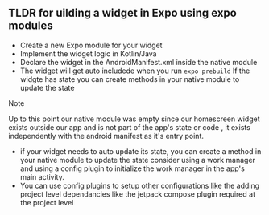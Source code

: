## TLDR for uilding a widget in Expo using expo modules

- Create a new Expo module for your widget
- Implement the widget logic in Kotlin/Java
- Declare the widget in the AndroidManifest.xml inside the native module
- The widget will get auto includede when you run `expo prebuild`
If the widgte has state you can create methods in your native module to update the state 
> [!NOTE]
> Up to this point our native module was empty since our homescreen widget exists outside our app and is not part of the app's state or code , it exists independently with the android manifest as it's entry point.


- if your widget needs to auto update its state, you can create a method in your native module to update the state consider using a work manager and using a config plugin to initialize the work manager in the app's main activity.
- You can use config plugins to setup other configurations like the adding project level dependancies like the jetpack compose plugin required at the project level
